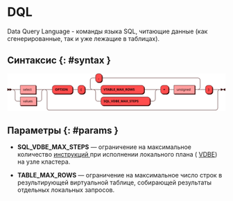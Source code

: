 # DQL

Data Query Language - команды языка SQL, читающие данные (как сгенерированные, так и уже
лежащие в таблицах).

## Синтаксис {: #syntax }

![DQL](../../images/ebnf/dql.svg)

## Параметры {: #params }

* **SQL_VDBE_MAX_STEPS** — ограничение на максимальное количество
  [инструкций ](https://www.sqlite.org/opcode.html) при исполнении локального плана (
  [VDBE](https://www.sqlite.org/vdbe.html)) на узле кластера.

* **TABLE_MAX_ROWS** — ограничение на максимальное число строк в
  результирующей виртуальной таблице, собирающей результаты отдельных
  локальных запросов.
